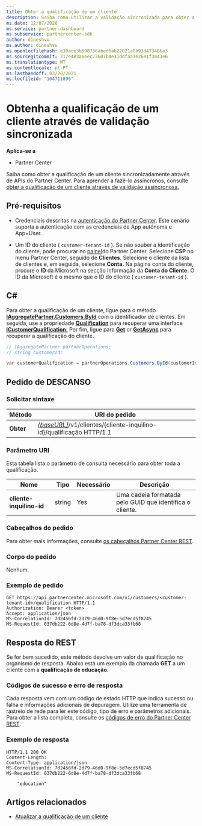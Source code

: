```yaml
---
title: Obter a qualificação de um cliente
description: Saiba como utilizar a validação sincronizada para obter a qualificação de um cliente através da API do Partner Center. Os parceiros podem usá-lo para validar clientes da Educação.
ms.date: 12/07/2020
ms.service: partner-dashboard
ms.subservice: partnercenter-sdk
author: dineshvu
ms.author: dineshvu
ms.openlocfilehash: e39ace3b598736abed6ab22021a8b93d473486a3
ms.sourcegitcommit: 717e483a6eec23607b4e31ddfaa3e2691f3043e6
ms.translationtype: MT
ms.contentlocale: pt-PT
ms.lasthandoff: 03/20/2021
ms.locfileid: "104711896"
---
```

# <a name="get-a-customers-qualification-via-synchronous-validation"></a>Obtenha a qualificação de um cliente através de validação sincronizada

**Aplica-se a**

- Partner Center

Saiba como obter a qualificação de um cliente sincronizadamente através de APIs do Partner Center. Para aprender a fazê-lo assíncronos, consulte [obter a qualificação de um cliente através de validação assíncronosa.](get-customer-qualification-asynchronous.md)

## <a name="prerequisites"></a>Pré-requisitos

- Credenciais descritas na [autenticação do Partner Center](partner-center-authentication.md). Este cenário suporta a autenticação com as credenciais de App autónoma e App+User.

- Um ID do cliente ( `customer-tenant-id` ). Se não souber a identificação do cliente, pode procurar no [painel](https://partner.microsoft.com/dashboard)do Partner Center. Selecione **CSP** no menu Partner Center, seguido de **Clientes**. Selecione o cliente da lista de clientes e, em seguida, selecione **Conta.** Na página conta do cliente, procure o **ID** da Microsoft na secção Informação da **Conta do Cliente.** O ID da Microsoft é o mesmo que o ID do cliente ( `customer-tenant-id` ).

## <a name="c"></a>C\#

Para obter a qualificação de um cliente, ligue para o método [**IAggregatePartner.Customers.ById**](/dotnet/api/microsoft.store.partnercenter.customers.icustomercollection.byid) com o identificador de clientes. Em seguida, use a propriedade [**Qualification**](/dotnet/api/microsoft.store.partnercenter.customers.icustomer.qualification) para recuperar uma interface [**ICustomerQualification.**](/dotnet/api/microsoft.store.partnercenter.qualification.icustomerqualification) Por fim, ligue para [**Get**](/dotnet/api/microsoft.store.partnercenter.subscriptions.isubscriptioncollection.get) or [**GetAsync**](/dotnet/api/microsoft.store.partnercenter.subscriptions.isubscriptioncollection.getasync) para recuperar a qualificação do cliente.

``` csharp
// IAggregatePartner partnerOperations;
// string customerId;

var customerQualification = partnerOperations.Customers.ById(customerId).Qualification.Get();
```

## <a name="rest-request"></a>Pedido de DESCANSO

### <a name="request-syntax"></a>Solicitar sintaxe

| Método  | URI do pedido                                                                                          |
|---------|------------------------------------------------------------------------------------------------------|
| **Obter** | [*{baseURL}*](partner-center-rest-urls.md)/v1/clientes/{cliente-inquilino-id}/qualificação HTTP/1.1 |

### <a name="uri-parameter"></a>Parâmetro URI

Esta tabela lista o parâmetro de consulta necessário para obter toda a qualificação.

| Nome               | Tipo   | Necessário | Descrição                                           |
|--------------------|--------|----------|-------------------------------------------------------|
| **cliente-inquilino-id** | string | Yes      | Uma cadeia formatada pelo GUID que identifica o cliente. |

### <a name="request-headers"></a>Cabeçalhos do pedido

Para obter mais informações, consulte [os cabeçalhos Partner Center REST](headers.md).

### <a name="request-body"></a>Corpo do pedido

Nenhum.

### <a name="request-example"></a>Exemplo de pedido

```http
GET https://api.partnercenter.microsoft.com/v1/customers/<customer-tenant-id>/qualification HTTP/1.1
Authorization: Bearer <token>
Accept: application/json
MS-CorrelationId: 7d2456fd-2d79-46d0-9f8e-5d7ecd5f8745
MS-RequestId: 037db222-6d8e-4d7f-ba78-df3dca33fb68
```

## <a name="rest-response"></a>Resposta do REST

Se for bem sucedido, este método devolve um valor de qualificação no organismo de resposta.  Abaixo está um exemplo da chamada **GET** a um cliente com a **qualificação de educação.**

### <a name="response-success-and-error-codes"></a>Códigos de sucesso e erro de resposta

Cada resposta vem com um código de estado HTTP que indica sucesso ou falha e informações adicionais de depuragem. Utilize uma ferramenta de rastreio de rede para ler este código, tipo de erro e parâmetros adicionais. Para obter a lista completa, consulte os [códigos de erro do Partner Center REST](error-codes.md).

### <a name="response-example"></a>Exemplo de resposta

```http
HTTP/1.1 200 OK
Content-Length:
Content-Type: application/json
MS-CorrelationId: 7d2456fd-2d79-46d0-9f8e-5d7ecd5f8745
MS-RequestId: 037db222-6d8e-4d7f-ba78-df3dca33fb68

    "education"

```

## <a name="related-articles"></a>Artigos relacionados

- [Atualizar a qualificação de um cliente](./update-customer-qualification-synchronous.md)